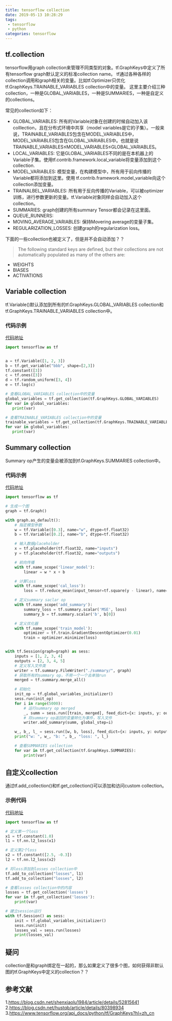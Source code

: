 ```yaml
---
title: tensorflow collection
date: 2019-05-13 10:28:29
tags:
 - tensorflow
 - python
categories: tensorflow
---
```


## tf.collection
tensorflow用graph collection来管理不同类型的对象。tf.GraphKeys中定义了所有tensorflow graph默认定义的标准collection name。
tf通过各种各样的collection调用和graph相关的变量。比如tf.Optimizer只优化tf.GraphKeys.TRAINABLE_VARIABLES collection中的变量。
这里主要介绍三种collection，一种是GLOBAL_VARIABLES，一种是SUMMARIES，一种是自定义的collections。

常见的collection如下：
- GLOBAL_VARIABLES: 所有的Variable对象在创建的时候自动加入该colllection，且在分布式环境中共享（model variables是它的子集）。一般来说，TRAINABLE_VARIABLES包含在MODEL_VARIABLES中，MODEL_VARIABLES包含在GLOBAL_VARIABLES中。也就是说TRAINABLE_VARIABLES$\le$MODEL_VARIABLES$\le$GLOBAL_VARIABLES。
- LOCAL_VARIABLES: 它是GLOBAL_VARIABLES不同的是在本机器上的Variable子集。使用tf.contrib.framework.local_variable将变量添加到这个collection.
- MODEL_VARIABLES: 模型变量，在构建模型中，所有用于前向传播的Variable都将添加到这里。使用 tf.contrib.framework.model_variable向这个collection添加变量。
- TRAINALBEL_VARIABLES: 所有用于反向传播的Variable，可以被optimizer训练，进行参数更新的变量。tf.Variable对象同样会自动加入这个collection。
- SUMMARIES: graph创建的所有summary Tensor都会记录在这里面。
- QUEUE_RUNNERS: 
- MOVING_AVERAGE_VARIABLES: 保持Movering average的变量子集。
- REGULARIZATION_LOSSES: 创建graph的regularization loss。

下面的一些collection也被定义了，但是并不会自动添加？？
> The following standard keys are defined, but their collections are not automatically populated as many of the others are:
- WEIGHTS
- BIASES
- ACTIVATIONS

## Variable collection
tf.Variable()默认添加到所有的tf.GraphKeys.GLOBAL_VARIABLES collection和tf.GraphKeys.TRAINABLE_VARIABLES collection中。
### 代码示例
[代码地址]()
``` python
import tensorflow as tf


a = tf.Variable([1, 2, 3])
b = tf.get_variable("bbb", shape=[2,3])
tf.constant([3])
c = tf.ones([3])
d = tf.random_uniform([3, 4])
e = tf.log(c)

# 查看GLOBAL_VARIABLES collection中的变量
global_variables = tf.get_collection(tf.GraphKeys.GLOBAL_VARIABLES)
for var in global_variables:
   print(var)

# 查看TRAINABLE_VARIABLES collection中的变量
trainable_variables = tf.get_collection(tf.GraphKeys.TRAINABLE_VARIABLES)
for var in global_variables:
   print(var)
```

## Summary collection
Summary op产生的变量会被添加到tf.GraphKeys.SUMMARIES collection中。

### 代码示例
[代码地址]()
``` python
import tensorflow as tf

# 生成一个图
graph = tf.Graph()

with graph.as_default():
    # 指定模型参数
    w = tf.Variable([0.3], name="w", dtype=tf.float32)
    b = tf.Variable([0.2], name="b", dtype=tf.float32)

    # 输入数据placeholder
    x = tf.placeholder(tf.float32, name="inputs")
    y = tf.placeholder(tf.float32, name="outputs")

    # 前向传播
    with tf.name_scope('linear_model'):
        linear = w * x + b

	# 计算loss
    with tf.name_scope('cal_loss'):
        loss = tf.reduce_mean(input_tensor=tf.square(y - linear), name='loss')

	# 定义summary saclar op
    with tf.name_scope('add_summary'):
        summary_loss = tf.summary.scalar('MSE', loss)
        summary_b = tf.summary.scalar('b', b[0])

	# 定义优化器
    with tf.name_scope('train_model'):
        optimizer = tf.train.GradientDescentOptimizer(0.01)
        train = optimizer.minimize(loss)


with tf.Session(graph=graph) as sess:
	inputs = [1, 2, 3, 4]
	outputs = [2, 3, 4, 5]
    # 定义写入文件类
    writer = tf.summary.FileWriter("./summary/", graph)
    # 获取所有的summary op，不用一个一个去单独run
    merged = tf.summary.merge_all()

	# 初始化
    init_op = tf.global_variables_initializer()
    sess.run(init_op)
    for i in range(5000):
		# 运行summary op merged
        _, summ = sess.run([train, merged], feed_dict={x: inputs, y: outputs})
		# 将summary op返回的变量转化为事件，写入文件
        writer.add_summary(summ, global_step=i)

    w_, b_, l_ = sess.run([w, b, loss], feed_dict={x: inputs, y: outputs})
    print("w: ", w_, "b: ", b_, "loss: ", l_)

    # 查看SUMMARIES collection
    for var in tf.get_collection(tf.GraphKeys.SUMMARIES):
        print(var)

```

## 自定义collection
通过tf.add_collection()和tf.get_collection()可以添加和访问custom collection。
### 示例代码
[代码地址]()
``` python
import tensorflow as tf

# 定义第一个loss
x1 = tf.constant(1.0)
l1 = tf.nn.l2_loss(x1)

# 定义第2个loss
x2 = tf.constant([2.5, -0.3])
l2 = tf.nn.l2_loss(x2)

# 将loss添加到losses collection中
tf.add_to_collection("losses", l1)
tf.add_to_collection("losses", l2)

# 查看losses collection中的内容
losses = tf.get_collection('losses')
for var in tf.get_collection('losses'):
    print(var)

# 建立session运行
with tf.Session() as sess:
    init = tf.global_variables_initializer()
    sess.run(init)
    losses_val = sess.run(losses)
    print(losses_val)
```

## 疑问
collection是和graph绑定在一起的，那么如果定义了很多个图，如何获得非默认图的tf.GraphKeys中定义的collection？？

## 参考文献
1.https://blog.csdn.net/shenxiaolu1984/article/details/52815641
2.https://blog.csdn.net/hustqb/article/details/80398934
3.https://www.tensorflow.org/api_docs/python/tf/GraphKeys?hl=zh_cn
